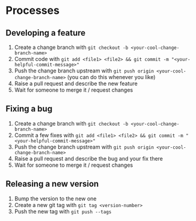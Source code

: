 # Processes

## Developing a feature
1. Create a change branch with `git checkout -b <your-cool-change-branch-name>`
2. Commit code with `git add <file1> <file2> && git commit -m "<your-helpful-commit-message>"`
3. Push the change branch upstream with `git push origin <your-cool-change-branch-name>` (you can do this whenever you like)
4. Raise a pull request and describe the new feature
5. Wait for someone to merge it / request changes

## Fixing a bug
1. Create a change branch with `git checkout -b <your-cool-change-branch-name>`
2. Commit a few fixes with `git add <file1> <file2> && git commit -m "<your-helpful-commit-message>"`
3. Push the change branch upstream with `git push origin <your-cool-change-branch-name>`
4. Raise a pull request and describe the bug and your fix there
5. Wait for someone to merge it / request changes

## Releasing a new version
1. Bump the version to the new one
2. Create a new git tag with `git tag <version-number>`
3. Push the new tag with `git push --tags`
